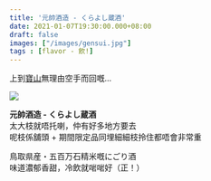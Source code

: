 ```yaml
---
title: '元帥酒造 - くらよし蔵酒'
date: 2021-01-07T19:30:00.000+08:00
draft: false
images: ["/images/gensui.jpg"]
tags : [flavor - 飲!]
---
```


上到[寶山](https://hidie.net/tottori4r/)無理由空手而回嘅...

![](/images/gensui.jpg)

**元帥酒造 - くらよし蔵酒**  
太大枝就唔托喇，仲有好多地方要去  
呢枝係舖頭 + 期間限定品同埋細細枝拎住都唔會非常重  
  
鳥取県産・五百万石精米嘅にごり酒  
味道濃郁香甜，冷飲就啱啱好（正！）  
